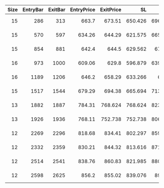 |   Size |   EntryBar |   ExitBar |   EntryPrice |   ExitPrice |      SL |      TP |       PnL |   Commission |    ReturnPct | EntryTime                 | ExitTime                  | Duration        | Tag   |   Entry_λ(rsi) |   Exit_λ(rsi) |
|-------:|-----------:|----------:|-------------:|------------:|--------:|--------:|----------:|-------------:|-------------:|:--------------------------|:--------------------------|:----------------|:------|---------------:|--------------:|
|     15 |        286 |       313 |       663.7  |     673.51  | 650.426 | 696.885 |  107.034  |      40.1163 |  0.0107512   | 2025-05-25 02:00:00+00:00 | 2025-05-26 05:00:00+00:00 | 1 days 03:00:00 |       |        37.6985 |       71.1162 |
|     15 |        570 |       597 |       634.26 |     644.29  | 621.575 | 665.973 |  112.093  |      38.3565 |  0.0117821   | 2025-06-05 22:00:00+00:00 | 2025-06-07 01:00:00+00:00 | 1 days 03:00:00 |       |        25.3532 |       41.9512 |
|     15 |        854 |       881 |       642.4  |     644.5   | 629.562 | 674.53  |   -7.107  |      38.607  | -0.000737547 | 2025-06-17 18:00:00+00:00 | 2025-06-18 21:00:00+00:00 | 1 days 03:00:00 |       |        37.45   |       56.096  |
|     16 |        973 |      1000 |       609.06 |     629.8   | 596.879 | 639.513 |  292.196  |      39.6435 |  0.0299844   | 2025-06-22 17:00:00+00:00 | 2025-06-23 20:00:00+00:00 | 1 days 03:00:00 |       |        23.6916 |       72.2921 |
|     16 |       1189 |      1206 |       646.2  |     658.29  | 633.266 | 678.5   |  151.696  |      41.7437 |  0.014672    | 2025-07-01 17:00:00+00:00 | 2025-07-02 10:00:00+00:00 | 0 days 17:00:00 |       |        19.9904 |       74.5889 |
|     15 |       1517 |      1544 |       679.29 |     694.38  | 665.694 | 713.244 |  185.14   |      41.2101 |  0.0181699   | 2025-07-15 09:00:00+00:00 | 2025-07-16 12:00:00+00:00 | 1 days 03:00:00 |       |        19.2459 |       57.0791 |
|     13 |       1882 |      1887 |       784.31 |     768.624 | 768.624 | 823.525 | -244.297  |      40.3763 | -0.02396     | 2025-07-30 14:00:00+00:00 | 2025-07-30 19:00:00+00:00 | 0 days 05:00:00 |       |        48.9057 |       39.521  |
|     13 |       1926 |      1936 |       768.11 |     752.738 | 752.738 | 806.505 | -239.378  |      39.542  | -0.0239727   | 2025-08-01 10:00:00+00:00 | 2025-08-01 20:00:00+00:00 | 0 days 10:00:00 |       |        22.4746 |       32.1003 |
|     12 |       2269 |      2296 |       818.68 |     834.41  | 802.297 | 859.603 |  149.086  |      39.6742 |  0.0151754   | 2025-08-15 17:00:00+00:00 | 2025-08-16 20:00:00+00:00 | 1 days 03:00:00 |       |        32.1455 |       62.1492 |
|     12 |       2332 |      2359 |       830.21 |     844.32  | 813.616 | 871.731 |  129.131  |      40.1887 |  0.0129617   | 2025-08-18 08:00:00+00:00 | 2025-08-19 11:00:00+00:00 | 1 days 03:00:00 |       |        28.3606 |       55.7792 |
|     12 |       2514 |      2541 |       838.76 |     860.83  | 821.985 | 880.698 |  224.05   |      40.7902 |  0.02226     | 2025-08-25 22:00:00+00:00 | 2025-08-27 01:00:00+00:00 | 1 days 03:00:00 |       |        31.344  |       59.5617 |
|     12 |       2598 |      2625 |       856.2  |     855.02  | 839.076 | 899.01  |  -55.2293 |      41.0693 | -0.00537543  | 2025-08-29 10:00:00+00:00 | 2025-08-30 13:00:00+00:00 | 1 days 03:00:00 |       |        19.9376 |       35.5555 |